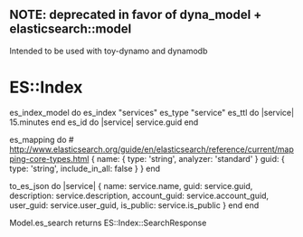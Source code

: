 ## NOTE: deprecated in favor of dyna_model + elasticsearch::model

Intended to be used with toy-dynamo and dynamodb

# ES::Index

es_index_model do
  es_index "services"
  es_type "service"
  es_ttl do |service|
    15.minutes
  end
  es_id do |service|
    service.guid
  end

  es_mapping do
    # http://www.elasticsearch.org/guide/en/elasticsearch/reference/current/mapping-core-types.html
    {
      name: { type: 'string', analyzer: 'standard' }
      guid: { type: 'string', include_in_all: false }
    }
  end

  to_es_json do |service|
    {
      name: service.name,
      guid: service.guid,
      description: service.description,
      account_guid: service.account_guid,
      user_guid: service.user_guid,
      is_public: service.is_public
    }
  end
end

Model.es_search
  returns ES::Index::SearchResponse
